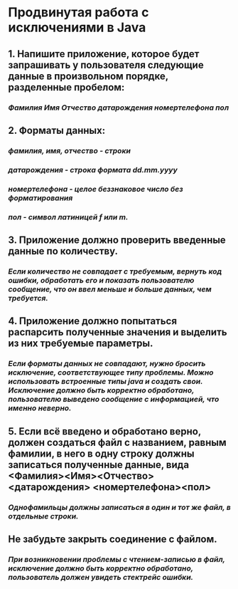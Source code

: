 # Продвинутая работа с исключениями в Java
## 1. Напишите приложение, которое будет запрашивать у пользователя следующие данные в произвольном порядке, разделенные пробелом:
### *Фамилия Имя Отчество датарождения номертелефона пол*

## 2. Форматы данных:
### *фамилия, имя, отчество - строки*
### *датарождения - строка формата dd.mm.yyyy*
### *номертелефона - целое беззнаковое число без форматирования*
### *пол - символ латиницей f или m.*

## 3. Приложение должно проверить введенные данные по количеству. 
### *Если количество не совпадает с требуемым, вернуть код ошибки, обработать его и показать пользователю сообщение, что он ввел меньше и больше данных, чем требуется.*
## 4. Приложение должно попытаться распарсить полученные значения и выделить из них требуемые параметры. 
### *Если форматы данных не совпадают, нужно бросить исключение, соответствующее типу проблемы. Можно использовать встроенные типы java и создать свои. Исключение должно быть корректно обработано, пользователю выведено сообщение с информацией, что именно неверно.*
## 5. Если всё введено и обработано верно, должен создаться файл с названием, равным фамилии, в него в одну строку должны записаться полученные данные, вида __<Фамилия><Имя><Отчество><датарождения> <номертелефона><пол>__
### *Однофамильцы должны записаться в один и тот же файл, в отдельные строки.*

## Не забудьте закрыть соединение с файлом.
### *При возникновении проблемы с чтением-записью в файл, исключение должно быть корректно обработано, пользователь должен увидеть стектрейс ошибки.*